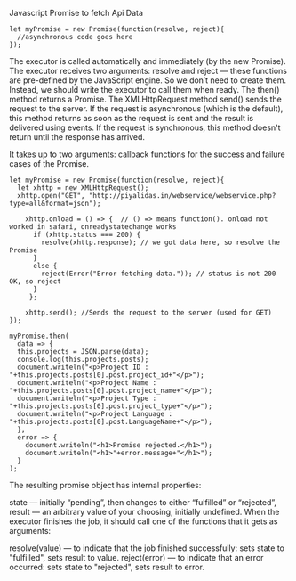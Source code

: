 Javascript Promise to fetch Api Data

    let myPromise = new Promise(function(resolve, reject){
      //asynchronous code goes here
    });
    
The executor is called automatically and immediately (by the new Promise).
The executor receives two arguments: resolve and reject — these functions are pre-defined by the JavaScript engine. So we don’t need to create them. Instead, we should write the executor to call them when ready.
The then() method returns a Promise. The XMLHttpRequest method send() sends the request to the server. If the request is asynchronous (which is the default), this method returns as soon as the request is sent and the result is delivered using events. If the request is synchronous, this method doesn't return until the response has arrived.

It takes up to two arguments: callback functions for the success and failure cases of the Promise.

    let myPromise = new Promise(function(resolve, reject){
      let xhttp = new XMLHttpRequest();
      xhttp.open("GET", "http://piyalidas.in/webservice/webservice.php?type=all&format=json");

        xhttp.onload = () => {  // () => means function(). onload not worked in safari, onreadystatechange works
          if (xhttp.status === 200) {
            resolve(xhttp.response); // we got data here, so resolve the Promise
          } 
          else {
            reject(Error("Error fetching data.")); // status is not 200 OK, so reject
          }
         };		

        xhttp.send(); //Sends the request to the server (used for GET)
    });

    myPromise.then(
      data => {
      this.projects = JSON.parse(data);
      console.log(this.projects.posts);
      document.writeln("<p>Project ID : "+this.projects.posts[0].post.project_id+"</p>");
      document.writeln("<p>Project Name : "+this.projects.posts[0].post.project_name+"</p>");
      document.writeln("<p>Project Type : "+this.projects.posts[0].post.project_type+"</p>");
      document.writeln("<p>Project Language : "+this.projects.posts[0].post.LanguageName+"</p>");
      },
      error => {
        document.writeln("<h1>Promise rejected.</h1>");
        document.writeln("<h1>"+error.message+"</h1>");
      }
    );
    
    
The resulting promise object has internal properties:

state — initially “pending”, then changes to either “fulfilled” or “rejected”,
result — an arbitrary value of your choosing, initially undefined.
When the executor finishes the job, it should call one of the functions that it gets as arguments:

resolve(value) — to indicate that the job finished successfully:
sets state to "fulfilled",
sets result to value.
reject(error) — to indicate that an error occurred:
sets state to "rejected",
sets result to error.


